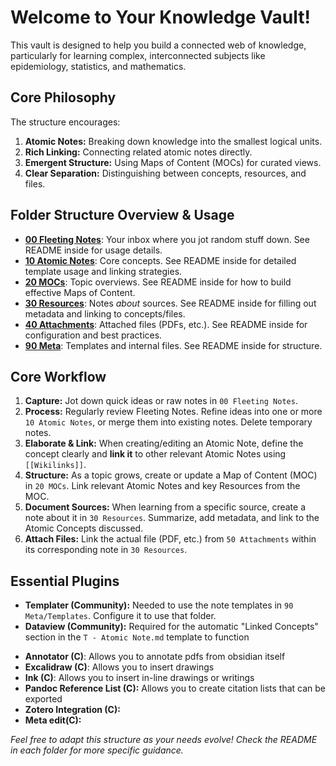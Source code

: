 # Welcome to Your Knowledge Vault!

This vault is designed to help you build a connected web of knowledge, particularly for learning complex, interconnected subjects like epidemiology, statistics, and mathematics.

## Core Philosophy

The structure encourages:

1.  **Atomic Notes:** Breaking down knowledge into the smallest logical units.
2.  **Rich Linking:** Connecting related atomic notes directly.
3.  **Emergent Structure:** Using Maps of Content (MOCs) for curated views.
4.  **Clear Separation:** Distinguishing between concepts, resources, and files.

## Folder Structure Overview & Usage

*   **[00 Fleeting Notes](00%20README.md.md)**: Your inbox where you jot random stuff down. See README inside for usage details.
*   **[10 Atomic Notes](z10%20README.md.md)**: Core concepts. See README inside for detailed template usage and linking strategies.
*   **[20 MOCs](20%20README.md.md)**: Topic overviews. See README inside for how to build effective Maps of Content.
*   **[30 Resources](z30%20README.md.md)**: Notes *about* sources. See README inside for filling out metadata and linking to concepts/files.
*   **[40 Attachments](z40%20README.md.md)**: Attached files (PDFs, etc.). See README inside for configuration and best practices.
*   **[90 Meta](90%20README.md.md)**: Templates and internal files. See README inside for structure.

## Core Workflow

1.  **Capture:** Jot down quick ideas or raw notes in `00 Fleeting Notes`.
2.  **Process:** Regularly review Fleeting Notes. Refine ideas into one or more `10 Atomic Notes`, or merge them into existing notes. Delete temporary notes.
3.  **Elaborate & Link:** When creating/editing an Atomic Note, define the concept clearly and **link it** to other relevant Atomic Notes using `[[Wikilinks]]`.
4.  **Structure:** As a topic grows, create or update a Map of Content (MOC) in `20 MOCs`. Link relevant Atomic Notes and key Resources from the MOC.
5.  **Document Sources:** When learning from a specific source, create a note about it in `30 Resources`. Summarize, add metadata, and link to the Atomic Concepts discussed.
6.  **Attach Files:** Link the actual file (PDF, etc.) from `50 Attachments` within its corresponding note in `30 Resources`.

## Essential Plugins

*   **Templater (Community):** Needed to use the note templates in `90 Meta/Templates`. Configure it to use that folder.
*   **Dataview (Community):** Required for the automatic "Linked Concepts" section in the `T - Atomic Note.md` template to function
-  **Annotator (C)**: Allows you to annotate pdfs from obsidian itself
- **Excalidraw (C)**: Allows you to insert drawings
- **Ink (C)**: Allows you to insert in-line drawings or writings
- **Pandoc Reference List (C):** Allows you to create citation lists that can be exported
- **Zotero Integration (C):**
- **Meta edit(C):**

*Feel free to adapt this structure as your needs evolve! Check the README in each folder for more specific guidance.*